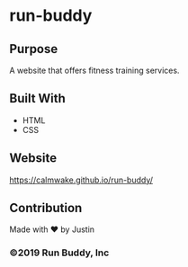 # run-buddy

## Purpose
A website that offers fitness training services.

## Built With
* HTML
* CSS

## Website
https://calmwake.github.io/run-buddy/

## Contribution
Made with ❤️ by Justin

### ©️2019 Run Buddy, Inc 
